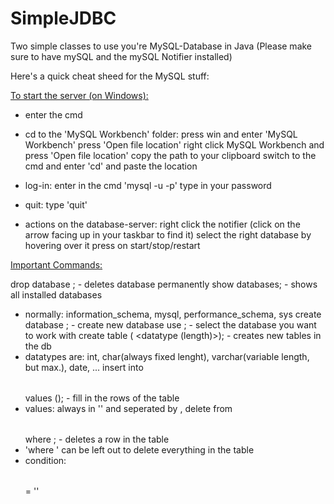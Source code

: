 # SimpleJDBC
Two simple classes to use you're MySQL-Database in Java
(Please make sure to have mySQL and the mySQL Notifier installed)

Here's a quick cheat sheed for the MySQL stuff:

<ins>To start the server (on Windows):</ins>

 - enter the cmd
 - cd to the 'MySQL Workbench' folder:
	press win and enter 'MySQL Workbench'
	press 'Open file location'
	right click MySQL Workbench and press 'Open file location'
	copy the path to your clipboard
	switch to the cmd and enter 'cd' and paste the location
 - log-in:
	enter in the cmd 'mysql -u <username> -p'
	type in your password
 - quit: type 'quit'

 - actions on the database-server:
	right click the notifier (click on the arrow facing up in your taskbar to find it)
	select the right database by hovering over it
	press on start/stop/restart
 
<ins>Important Commands:</ins>
	
drop database <database name>; - deletes database permanently
show databases; - shows all installed databases
 - normally: information_schema, mysql, performance_schema, sys
create database <database name>; - create new database
use <database name>; - select the database you want to work with
create table <table name> (<column name> <datatype (length)>); - creates new tables in the db
 - datatypes are: int, char(always fixed lenght), varchar(variable length, but max.), date, ...
insert into <table name> values (<values>); - fill in the rows of the table
 - values: always in '' and seperated by ,
delete from <table name> where <condition>; - deletes a row in the table
 - 'where <condition>' can be left out to delete everything in the table
 - condition: <table name> = '<value>'


